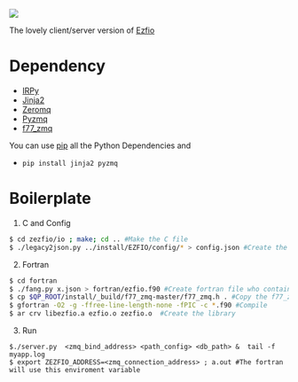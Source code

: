 ![](http://i.imgur.com/XUeaDoy.gif)

The lovely client/server version of [Ezfio](http://irpf90.ups-tlse.fr/index.php?title=EZFIO)

# Dependency
- [IRPy](https://github.com/TApplencourt/IRPy)
- [Jinja2](http://jinja.pocoo.org/docs/dev/)
- [Zeromq](http://zeromq.org/)
- [Pyzmq](https://github.com/zeromq/pyzmq)
- [f77_zmq](https://github.com/zeromq/f77_zmq)

You can use [pip](https://pip.pypa.io/en/stable/installing/) all the Python Dependencies and 
- `pip install jinja2 pyzmq`

# Boilerplate

1) C and Config
```bash
$ cd zezfio/io ; make; cd .. #Make the C file
$ ./legacy2json.py ../install/EZFIO/config/* > config.json #Create the config file
```
2) Fortran
```bash
$ cd fortran
$ ./fang.py x.json > fortran/ezfio.f90 #Create fortran file who contain the ezfio API
$ cp $QP_ROOT/install/_build/f77_zmq-master/f77_zmq.h . #Copy the f77_zmq.h for simplicity
$ gfortran -O2 -g -ffree-line-length-none -fPIC -c *.f90 #Compile
$ ar crv libezfio.a ezfio.o zezfio.o  #Create the library
```
3) Run
```
$./server.py  <zmq_bind_address> <path_config> <db_path> &  tail -f myapp.log
$ export ZEZFIO_ADDRESS=<zmq_connection_address> ; a.out #The fortran will use this enviroment variable
```

